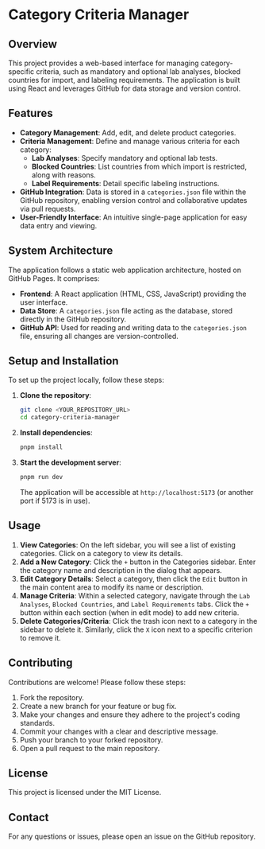 # Category Criteria Manager

## Overview

This project provides a web-based interface for managing category-specific criteria, such as mandatory and optional lab analyses, blocked countries for import, and labeling requirements. The application is built using React and leverages GitHub for data storage and version control.

## Features

*   **Category Management**: Add, edit, and delete product categories.
*   **Criteria Management**: Define and manage various criteria for each category:
    *   **Lab Analyses**: Specify mandatory and optional lab tests.
    *   **Blocked Countries**: List countries from which import is restricted, along with reasons.
    *   **Label Requirements**: Detail specific labeling instructions.
*   **GitHub Integration**: Data is stored in a `categories.json` file within the GitHub repository, enabling version control and collaborative updates via pull requests.
*   **User-Friendly Interface**: An intuitive single-page application for easy data entry and viewing.

## System Architecture

The application follows a static web application architecture, hosted on GitHub Pages. It comprises:

*   **Frontend**: A React application (HTML, CSS, JavaScript) providing the user interface.
*   **Data Store**: A `categories.json` file acting as the database, stored directly in the GitHub repository.
*   **GitHub API**: Used for reading and writing data to the `categories.json` file, ensuring all changes are version-controlled.

## Setup and Installation

To set up the project locally, follow these steps:

1.  **Clone the repository**:
    ```bash
    git clone <YOUR_REPOSITORY_URL>
    cd category-criteria-manager
    ```
2.  **Install dependencies**:
    ```bash
    pnpm install
    ```
3.  **Start the development server**:
    ```bash
    pnpm run dev
    ```
    The application will be accessible at `http://localhost:5173` (or another port if 5173 is in use).

## Usage

1.  **View Categories**: On the left sidebar, you will see a list of existing categories. Click on a category to view its details.
2.  **Add a New Category**: Click the `+` button in the Categories sidebar. Enter the category name and description in the dialog that appears.
3.  **Edit Category Details**: Select a category, then click the `Edit` button in the main content area to modify its name or description.
4.  **Manage Criteria**: Within a selected category, navigate through the `Lab Analyses`, `Blocked Countries`, and `Label Requirements` tabs. Click the `+` button within each section (when in edit mode) to add new criteria.
5.  **Delete Categories/Criteria**: Click the trash icon next to a category in the sidebar to delete it. Similarly, click the `X` icon next to a specific criterion to remove it.

## Contributing

Contributions are welcome! Please follow these steps:

1.  Fork the repository.
2.  Create a new branch for your feature or bug fix.
3.  Make your changes and ensure they adhere to the project's coding standards.
4.  Commit your changes with a clear and descriptive message.
5.  Push your branch to your forked repository.
6.  Open a pull request to the main repository.

## License

This project is licensed under the MIT License.

## Contact

For any questions or issues, please open an issue on the GitHub repository.
